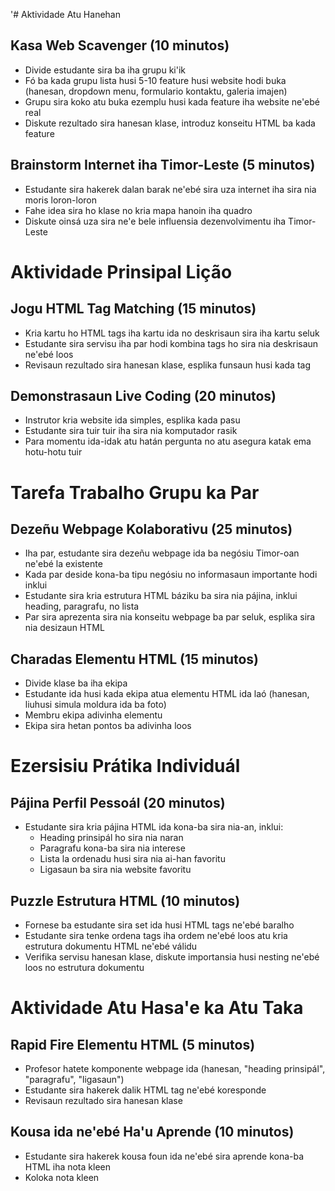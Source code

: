 '# Aktividade Atu Hanehan

## Kasa Web Scavenger (10 minutos)
- Divide estudante sira ba iha grupu ki'ik
- Fó ba kada grupu lista husi 5-10 feature husi website hodi buka (hanesan, dropdown menu, formulario kontaktu, galeria imajen)
- Grupu sira koko atu buka ezemplu husi kada feature iha website ne'ebé real
- Diskute rezultado sira hanesan klase, introduz konseitu HTML ba kada feature

## Brainstorm Internet iha Timor-Leste (5 minutos)
- Estudante sira hakerek dalan barak ne'ebé sira uza internet iha sira nia moris loron-loron
- Fahe idea sira ho klase no kria mapa hanoin iha quadro
- Diskute oinsá uza sira ne'e bele influensia dezenvolvimentu iha Timor-Leste

# Aktividade Prinsipal Lição

## Jogu HTML Tag Matching (15 minutos)
- Kria kartu ho HTML tags iha kartu ida no deskrisaun sira iha kartu seluk
- Estudante sira servisu iha par hodi kombina tags ho sira nia deskrisaun ne'ebé loos
- Revisaun rezultado sira hanesan klase, esplika funsaun husi kada tag

## Demonstrasaun Live Coding (20 minutos)
- Instrutor kria website ida simples, esplika kada pasu
- Estudante sira tuir tuir iha sira nia komputador rasik
- Para momentu ida-idak atu hatán pergunta no atu asegura katak ema hotu-hotu tuir

# Tarefa Trabalho Grupu ka Par

## Dezeñu Webpage Kolaborativu (25 minutos)
- Iha par, estudante sira dezeñu webpage ida ba negósiu Timor-oan ne'ebé la existente
- Kada par deside kona-ba tipu negósiu no informasaun importante hodi inklui
- Estudante sira kria estrutura HTML báziku ba sira nia pájina, inklui heading, paragrafu, no lista
- Par sira aprezenta sira nia konseitu webpage ba par seluk, esplika sira nia desizaun HTML

## Charadas Elementu HTML (15 minutos)
- Divide klase ba iha ekipa
- Estudante ida husi kada ekipa atua elementu HTML ida laó (hanesan, <img> liuhusi simula moldura ida ba foto)
- Membru ekipa adivinha elementu
- Ekipa sira hetan pontos ba adivinha loos

# Ezersisiu Prátika Individuál

## Pájina Perfil Pessoál (20 minutos)
- Estudante sira kria pájina HTML ida kona-ba sira nia-an, inklui:
  - Heading prinsipál ho sira nia naran
  - Paragrafu kona-ba sira nia interese
  - Lista la ordenadu husi sira nia ai-han favoritu
  - Ligasaun ba sira nia website favoritu

## Puzzle Estrutura HTML (10 minutos)
- Fornese ba estudante sira set ida husi HTML tags ne'ebé baralho
- Estudante sira tenke ordena tags iha ordem ne'ebé loos atu kria estrutura dokumentu HTML ne'ebé válidu
- Verifika servisu hanesan klase, diskute importansia husi nesting ne'ebé loos no estrutura dokumentu

# Aktividade Atu Hasa'e ka Atu Taka

## Rapid Fire Elementu HTML (5 minutos)
- Profesor hatete komponente webpage ida (hanesan, "heading prinsipál", "paragrafu", "ligasaun")
- Estudante sira hakerek dalik HTML tag ne'ebé koresponde
- Revisaun rezultado sira hanesan klase

## Kousa ida ne'ebé Ha'u Aprende (10 minutos)
- Estudante sira hakerek kousa foun ida ne'ebé sira aprende kona-ba HTML iha nota kleen
- Koloka nota kleen